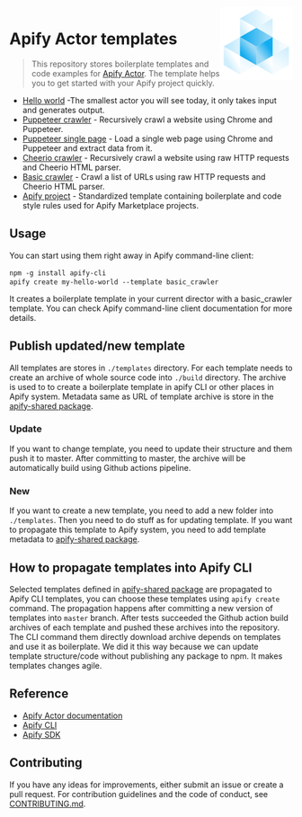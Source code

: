 <img src="actor-logo.png" align="right" />

# Apify Actor templates
> This repository stores boilerplate templates and code examples for [Apify Actor](https://apify.com/actors).
  The template helps you to get started with your Apify project quickly.

- [Hello world](./templates/hello_world) -The smallest actor you will see today, it only takes input and generates output.
- [Puppeteer crawler](./templates/puppeteer_crawler) - Recursively crawl a website using Chrome and Puppeteer.
- [Puppeteer single page](./templates/puppeteer_single_page) - Load a single web page using Chrome and Puppeteer and extract data from it.
- [Cheerio crawler](./templates/cheerio_crawler) - Recursively crawl a website using raw HTTP requests and Cheerio HTML parser.
- [Basic crawler](./templates/basic_crawler) - Crawl a list of URLs using raw HTTP requests and Cheerio HTML parser.
- [Apify project](./templates/apify_project) - Standardized template containing boilerplate and code style rules used for Apify Marketplace projects.

## Usage

You can start using them right away in Apify command-line client:

```
npm -g install apify-cli
apify create my-hello-world --template basic_crawler
```
It creates a boilerplate template in your current director with a basic_crawler template.
You can check Apify command-line client documentation for more details.

## Publish updated/new template

All templates are stores in `./templates` directory.
For each template needs to create an archive of whole source code into `./build` directory.
The archive is used to to create a boilerplate template in apify CLI or other places in Apify system.
Metadata same as URL of template archive is store in the [apify-shared package](https://github.com/apifytech/apify-shared-js/blob/master/src/consts.js#L479).

### Update

If you want to change template, you need to update their structure and them push it to master.
After committing to master, the archive will be automatically build using Github actions pipeline.

### New

If you want to create a new template, you need to add a new folder into `./templates`.
Then you need to do stuff as for updating template.
If you want to propagate this template to Apify system, you need to add template metadata to [apify-shared package](https://github.com/apifytech/apify-shared-js/blob/master/src/consts.js#L479).

## How to propagate templates into Apify CLI

Selected templates defined in [apify-shared package](https://github.com/apifytech/apify-shared-js/blob/master/src/consts.js#L479) are propagated to Apify CLI templates, you can choose these templates using `apify create` command.
The propagation happens after committing a new version of templates into `master` branch. After tests succeeded the Github action build archives of each template and pushed these archives into the repository. The CLI command them directly download archive depends on templates and use it as boilerplate.
We did it this way because we can update template structure/code without publishing any package to npm. It makes templates changes agile.

## Reference
- [Apify Actor documentation](https://docs.apify.com/actor)
- [Apify CLI](https://docs.apify.com/cli)
- [Apify SDK](https://sdk.apify.com/)

## Contributing
If you have any ideas for improvements, either submit an issue or create a pull request.
For contribution guidelines and the code of conduct, see [CONTRIBUTING.md](CONTRIBUTING.md).
